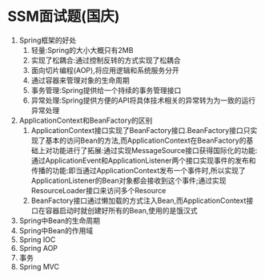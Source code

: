 # SSM面试题(国庆)

1. Spring框架的好处
   1. 轻量:Spring的大小大概只有2MB
   2. 实现了松耦合:通过控制反转的方式实现了松耦合
   3. 面向切片编程(AOP),将应用逻辑和系统服务分开
   4. 通过容器来管理对象的生命周期
   5. 事务管理:Spring提供给一个持续的事务管理接口
   6. 异常处理:Spring提供方便的API将具体技术相关的异常转为为一致的运行异常处理
2. ApplicationContext和BeanFactory的区别
   1. ApplicationContext接口实现了BeanFactory接口.BeanFactory接口只实现了基本的访问Bean的方法,而ApplicationContext在BeanFactory的基础上对功能进行了拓展:通过实现MessageSource接口获得国际化的功能:通过ApplicationEvent和ApplicationListener两个接口实现事件的发布和传播的功能:即当通过ApplicationContext发布一个事件时,所以实现了ApplicationListener的Bean对象都会接收到这个事件;通过实现ResourceLoader接口来访问多个Resource
   2. BeanFactory接口通过懒加载的方式注入Bean,而ApplicationContext接口在容器启动时就创建好所有的Bean,使用的是饿汉式
3. Spring中Bean的生命周期
4. Spring中Bean的作用域
5. Spring IOC
6. Spring AOP
7. 事务
8. Spring MVC

